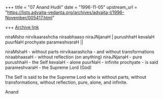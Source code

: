 +++
title = "07 Anand Hudli"
date = "1996-11-05"
upstream_url = "https://lists.advaita-vedanta.org/archives/advaita-l/1996-November/005417.html"

+++
[Archive link](https://lists.advaita-vedanta.org/archives/advaita-l/1996-November/005417.html)

niraMsho nirvikaarashcha niraabhaaso niraJNjanaH |
purushhaH kevalaH puurNaH prochyate parameshvaraH ||

niraMshaH - without parts
nirvikaarashcha - and without transformations
niraabhaasaH - without reflection (on anything)
niraJNjanaH - pure
purushhaH - the Self
kevalaH - alone
puurNaH - infinite
prochyate - is said
parameshvaraH -  the Supreme Lord (God)


The Self is said to be the Supreme Lord who is without parts,
without transformations, without reflection, pure, alone, and
infinite.

Anand

